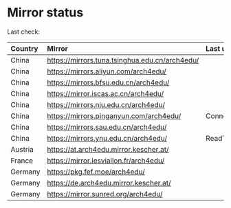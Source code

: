 <script src="./time.js"></script>
# Mirror status
Last check: <script type="text/javascript">localize(1678270961.442468);</script>

|Country|Mirror|Last update|
|:------|:-----|:----------|
|China|https://mirrors.tuna.tsinghua.edu.cn/arch4edu/|<script type="text/javascript">localize(1678214345);</script>|
|China|https://mirrors.aliyun.com/arch4edu/|<script type="text/javascript">localize(1678214345);</script>|
|China|https://mirrors.bfsu.edu.cn/arch4edu/|<script type="text/javascript">localize(1678214345);</script>|
|China|https://mirror.iscas.ac.cn/arch4edu/|<script type="text/javascript">localize(1678257397);</script>|
|China|https://mirrors.nju.edu.cn/arch4edu/|<script type="text/javascript">localize(1678171261);</script>|
|China|https://mirrors.pinganyun.com/arch4edu/|ConnectionError|
|China|https://mirrors.sau.edu.cn/arch4edu/|<script type="text/javascript">localize(1673850842);</script>|
|China|https://mirrors.ynu.edu.cn/arch4edu/|ReadTimeout|
|Austria|https://at.arch4edu.mirror.kescher.at/|<script type="text/javascript">localize(1678214345);</script>|
|France|https://mirror.lesviallon.fr/arch4edu/|<script type="text/javascript">localize(1678214345);</script>|
|Germany|https://pkg.fef.moe/arch4edu/|<script type="text/javascript">localize(1678214345);</script>|
|Germany|https://de.arch4edu.mirror.kescher.at/|<script type="text/javascript">localize(1678214345);</script>|
|Germany|https://mirror.sunred.org/arch4edu/|<script type="text/javascript">localize(1678214345);</script>|

<script src="./tablefilter/tablefilter.js"></script>
<script src="./table.js"></script>